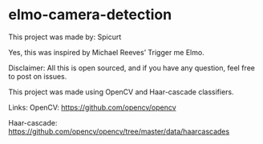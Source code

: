 # elmo-camera-detection

This project was made by: Spicurt

Yes, this was inspired by Michael Reeves’ Trigger me Elmo.

Disclaimer: All this is open sourced, and if you have any question, feel free to post on issues.

This project was made using OpenCV and Haar-cascade classifiers. 

Links:
OpenCV: https://github.com/opencv/opencv

Haar-cascade: https://github.com/opencv/opencv/tree/master/data/haarcascades
